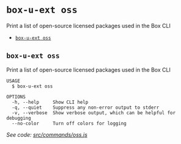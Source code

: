 `box-u-ext oss`
===============

Print a list of open-source licensed packages used in the Box CLI

* [`box-u-ext oss`](#box-u-ext-oss)

## `box-u-ext oss`

Print a list of open-source licensed packages used in the Box CLI

```
USAGE
  $ box-u-ext oss

OPTIONS
  -h, --help     Show CLI help
  -q, --quiet    Suppress any non-error output to stderr
  -v, --verbose  Show verbose output, which can be helpful for debugging
  --no-color     Turn off colors for logging
```

_See code: [src/commands/oss.js](https://github.com/vsunday/boxcli-ext/blob/v0.0.4/src/commands/oss.js)_
